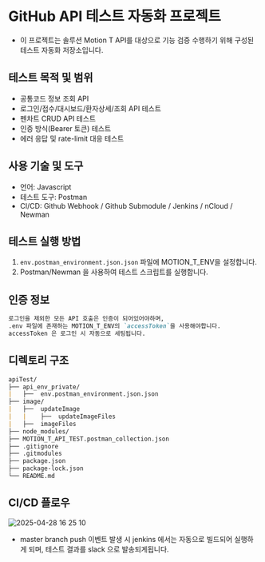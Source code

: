 # GitHub API 테스트 자동화 프로젝트
- 이 프로젝트는 솔루션 Motion T API를 대상으로 기능 검증 수행하기 위해 구성된 테스트 자동화 저장소입니다.


## 테스트 목적 및 범위
- 공통코드 정보 조회 API
- 로그인/접수/대시보드/환자상세/조회 API 테스트
- 펜차트 CRUD API 테스트
- 인증 방식(Bearer 토큰) 테스트
- 에러 응답 및 rate-limit 대응 테스트


## 사용 기술 및 도구
- 언어: Javascript
- 테스트 도구: Postman
- CI/CD: Github Webhook / Github Submodule / Jenkins / nCloud / Newman


## 테스트 실행 방법
1. `env.postman_environment.json.json` 파일에 MOTION_T_ENV을 설정합니다.
2. Postman/Newman 을 사용하여 테스트 스크립트를 실행합니다.


## 인증 정보
```markdown
로그인을 제외한 모든 API 호출은 인증이 되어있어야하며,
.env 파일에 존재하는 MOTION_T_ENV의 `accessToken`을 사용해야합니다.
accessToken 은 로그인 시 자동으로 세팅됩니다.
```


## 디렉토리 구조

```markdown
apiTest/
├── api_env_private/
|   ├──  env.postman_environment.json.json
├── image/
|   ├──  updateImage
|   |    ├──  updateImageFiles
|   ├──  imageFiles
├── node_modules/
├── MOTION_T_API_TEST.postman_collection.json
├── .gitignore
├── .gitmodules
├── package.json
├── package-lock.json
└── README.md
```

## CI/CD 플로우
![2025-04-28 16 25 10](https://github.com/user-attachments/assets/22087462-951e-44fb-afee-3639900e0054)

- master branch push 이벤트 발생 시 jenkins 에서는 자동으로 빌드되어 실행하게 되며, 테스트 결과를 slack 으로 발송되게됩니다.
